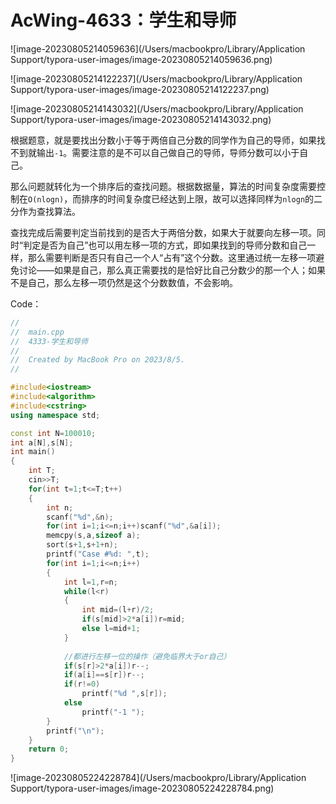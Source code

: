 # AcWing-4633：学生和导师

![image-20230805214059636](/Users/macbookpro/Library/Application Support/typora-user-images/image-20230805214059636.png)

![image-20230805214122237](/Users/macbookpro/Library/Application Support/typora-user-images/image-20230805214122237.png)

![image-20230805214143032](/Users/macbookpro/Library/Application Support/typora-user-images/image-20230805214143032.png)

根据题意，就是要找出分数小于等于两倍自己分数的同学作为自己的导师，如果找不到就输出`-1`。需要注意的是不可以自己做自己的导师，导师分数可以小于自己。

那么问题就转化为一个排序后的查找问题。根据数据量，算法的时间复杂度需要控制在`O(nlogn)`，而排序的时间复杂度已经达到上限，故可以选择同样为`nlogn`的二分作为查找算法。

查找完成后需要判定当前找到的是否大于两倍分数，如果大于就要向左移一项。同时“判定是否为自己”也可以用左移一项的方式，即如果找到的导师分数和自己一样，那么需要判断是否只有自己一个人“占有”这个分数。这里通过统一左移一项避免讨论——如果是自己，那么真正需要找的是恰好比自己分数少的那一个人；如果不是自己，那么左移一项仍然是这个分数数值，不会影响。

Code：

```c++
//
//  main.cpp
//  4333-学生和导师
//
//  Created by MacBook Pro on 2023/8/5.
//

#include<iostream>
#include<algorithm>
#include<cstring>
using namespace std;

const int N=100010;
int a[N],s[N];
int main()
{
    int T;
    cin>>T;
    for(int t=1;t<=T;t++)
    {
        int n;
        scanf("%d",&n);
        for(int i=1;i<=n;i++)scanf("%d",&a[i]);
        memcpy(s,a,sizeof a);
        sort(s+1,s+1+n);
        printf("Case #%d: ",t);
        for(int i=1;i<=n;i++)
        {
            int l=1,r=n;
            while(l<r)
            {
                int mid=(l+r)/2;
                if(s[mid]>2*a[i])r=mid;
                else l=mid+1;
            }
            
            //都进行左移一位的操作（避免临界大于or自己）
            if(s[r]>2*a[i])r--;
            if(a[i]==s[r])r--;
            if(r!=0)
                printf("%d ",s[r]);
            else
                printf("-1 ");
        }
        printf("\n");
    }
    return 0;
}
```

![image-20230805224228784](/Users/macbookpro/Library/Application Support/typora-user-images/image-20230805224228784.png)